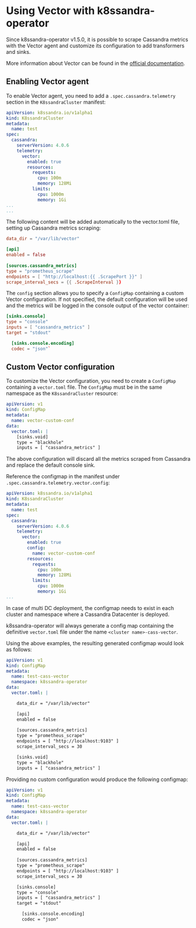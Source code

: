 # Using Vector with k8ssandra-operator

Since k8ssandra-operator v1.5.0, it is possible to scrape Cassandra metrics with the Vector agent and customize its configuration to add transformers and sinks.

More information about Vector can be found in the [official documentation](https://vector.dev/docs/).

## Enabling Vector agent

To enable Vector agent, you need to add a `.spec.cassandra.telemetry` section in the `K8ssandraCluster` manifest:

```yaml
apiVersion: k8ssandra.io/v1alpha1
kind: K8ssandraCluster
metadata:
  name: test
spec:
  cassandra:
    serverVersion: 4.0.6
    telemetry:
      vector:
        enabled: true
        resources:
          requests:
            cpu: 100m
            memory: 128Mi
          limits:
            cpu: 1000m
            memory: 1Gi
...
...
```

The following content will be added automatically to the vector.toml file, setting up Cassandra metrics scraping:

```toml
data_dir = "/var/lib/vector"

[api]
enabled = false
  
[sources.cassandra_metrics]
type = "prometheus_scrape"
endpoints = [ "http://localhost:{{ .ScrapePort }}" ]
scrape_interval_secs = {{ .ScrapeInterval }}
```

The `config` section allows you to specify a `ConfigMap` containing a custom Vector configuration. If not specified, the default configuration will be used and the metrics will be logged in the console output of the vector container:

```toml
[sinks.console]
type = "console"
inputs = [ "cassandra_metrics" ]
target = "stdout"

  [sinks.console.encoding]
  codec = "json"`
```


## Custom Vector configuration

To customize the Vector configuration, you need to create a `ConfigMap` containing a `vector.toml` file. The `ConfigMap` must be in the same namespace as the `K8ssandraCluster` resource:

```yaml
apiVersion: v1
kind: ConfigMap
metadata:
  name: vector-custom-conf
data:
  vector.toml: |
    [sinks.void]
    type = "blackhole"
    inputs = [ "cassandra_metrics" ]
```

The above configuration will discard all the metrics scraped from Cassandra and replace the default console sink.

Reference the configmap in the manifest under `.spec.cassandra.telemetry.vector.config`:

```yaml
apiVersion: k8ssandra.io/v1alpha1
kind: K8ssandraCluster
metadata:
  name: test
spec:
  cassandra:
    serverVersion: 4.0.6
    telemetry:
      vector:
        enabled: true
        config:
          name: vector-custom-conf
        resources:
          requests:
            cpu: 100m
            memory: 128Mi
          limits:
            cpu: 1000m
            memory: 1Gi
...
```     

In case of multi DC deployment, the configmap needs to exist in each cluster and namespace where a Cassandra Datacenter is deployed.

k8ssandra-operator will always generate a config map containing the definitive `vector.toml` file under the name `<cluster name>-cass-vector`. 

Using the above examples, the resulting generated configmap would look as follows:

```yaml
apiVersion: v1
kind: ConfigMap
metadata:
  name: test-cass-vector
  namespace: k8ssandra-operator
data:
  vector.toml: |

    data_dir = "/var/lib/vector"

    [api]
    enabled = false
      
    [sources.cassandra_metrics]
    type = "prometheus_scrape"
    endpoints = [ "http://localhost:9103" ]
    scrape_interval_secs = 30

    [sinks.void]
    type = "blackhole"
    inputs = [ "cassandra_metrics" ]
```

Providing no custom configuration would produce the following configmap:

```yaml
apiVersion: v1
kind: ConfigMap
metadata:
  name: test-cass-vector
  namespace: k8ssandra-operator
data:
  vector.toml: |

    data_dir = "/var/lib/vector"

    [api]
    enabled = false
      
    [sources.cassandra_metrics]
    type = "prometheus_scrape"
    endpoints = [ "http://localhost:9103" ]
    scrape_interval_secs = 30

    [sinks.console]
    type = "console"
    inputs = [ "cassandra_metrics" ]
    target = "stdout"

      [sinks.console.encoding]
      codec = "json"
```